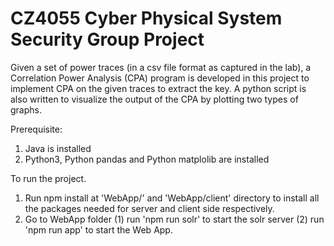 # CZ4055 Cyber Physical System Security Group Project

Given a set of power traces (in a csv file format as captured in the lab), a Correlation Power Analysis (CPA) program is developed in this project to implement CPA on the given traces to extract the key. A python script is also written to visualize the output of the CPA by plotting two types of graphs. 



Prerequisite:

1. Java is installed
2. Python3, Python pandas and Python matplolib are installed

To run the project.

1. Run npm install at 'WebApp/' and 'WebApp/client' directory to install all the packages needed for server and client side respectively.
2. Go to WebApp folder (1) run 'npm run solr' to start the solr server (2) run 'npm run app' to start the Web App.
